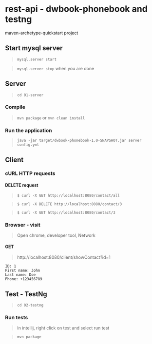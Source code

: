 # rest-api - dwbook-phonebook and testng

maven-archetype-quickstart project

## Start mysql server

> `mysql.server start`

> `mysql.server stop` when you are done

## Server

> `cd 01-server`

### Compile

> `mvn package` or `mvn clean install`

### Run the application

> `java -jar target/dwbook-phonebook-1.0-SNAPSHOT.jar server config.yml`

## Client

### cURL HTTP requests

#### DELETE request

> `$ curl -X GET http://localhost:8080/contact/all`

> `$ curl -X DELETE http://localhost:8080/contact/3`

> `$ curl -X GET http://localhost:8080/contact/3`

### Browser - visit

> Open chrome, developer tool, Network

#### GET

> http://localhost:8080/client/showContact?id=1

```
ID: 1
First name: John
Last name: Doe
Phone: +123456789
```

## Test - TestNg

> `cd 02-testng`

### Run tests

> In intellij, right click on test and select run test

> `mvn package`
